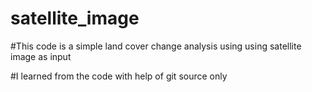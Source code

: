 # satellite_image
#This code is a simple land cover change analysis using using satellite image as input

#I learned from the code with help of git source only
